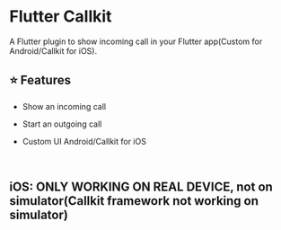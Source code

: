 # Flutter Callkit

A Flutter plugin to show incoming call in your Flutter app(Custom for Android/Callkit for iOS).


## :star: Features

* Show an incoming call
* Start an outgoing call
* Custom UI Android/Callkit for iOS

  <br>

## iOS: ONLY WORKING ON REAL DEVICE, not on simulator(Callkit framework not working on simulator)

<br>
